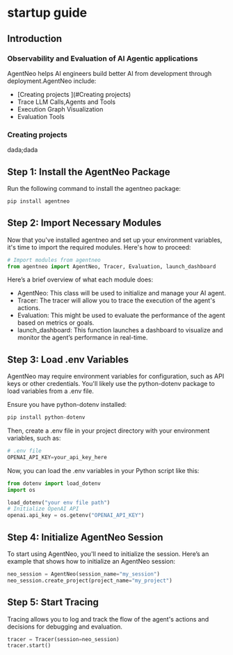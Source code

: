 # startup guide

## Introduction
### **Observability and Evaluation of AI Agentic applications**
AgentNeo helps AI engineers build better AI from development through deployment.AgentNeo include:
- [Creating projects ](#Creating projects)
- Trace LLM Calls,Agents and Tools
- Execution Graph Visualization
- Evaluation Tools
### Creating projects
dada;dada

## Step 1: Install the AgentNeo Package
Run the following command to install the agentneo package:

```py
pip install agentneo
```
## Step 2: Import Necessary Modules
Now that you've installed agentneo and set up your environment variables, it's time to import the required modules. Here's how to proceed:
```py 
# Import modules from agentneo
from agentneo import AgentNeo, Tracer, Evaluation, launch_dashboard
```
Here’s a brief overview of what each module does:

- AgentNeo: This class will be used to initialize and manage your AI agent.
- Tracer: The tracer will allow you to trace the execution of the agent's actions.
- Evaluation: This might be used to evaluate the performance of the agent based on metrics or goals.
- launch_dashboard: This function launches a dashboard to visualize and monitor the agent’s performance in real-time.

## Step 3: Load .env Variables
AgentNeo may require environment variables for configuration, such as API keys or other credentials. You'll likely use the python-dotenv package to load variables from a .env file.

Ensure you have python-dotenv installed:
```py
pip install python-dotenv

```
Then, create a .env file in your project directory with your environment variables, such as:
```py
# .env file
OPENAI_API_KEY=your_api_key_here
```
Now, you can load the .env variables in your Python script like this:

```py
from dotenv import load_dotenv
import os

load_dotenv("your env file path")
# Initialize OpenAI API
openai.api_key = os.getenv("OPENAI_API_KEY")
```
## Step 4: Initialize AgentNeo Session
To start using AgentNeo, you'll need to initialize the session. Here’s an example that shows how to initialize an AgentNeo session:
```py 
neo_session = AgentNeo(session_name="my_session")
neo_session.create_project(project_name="my_project")
```
## Step 5: Start Tracing
Tracing allows you to log and track the flow of the agent's actions and decisions for debugging and evaluation.
```py
tracer = Tracer(session=neo_session)
tracer.start()
```